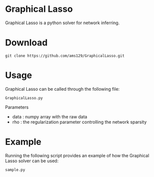 # Graphical Lasso
Graphical Lasso is a python solver for network inferring.

# Download
```
git clone https://github.com/ams129/GraphicalLasso.git
```

# Usage
Graphical Lasso can be called through the following file:
```
GraphicalLasso.py
```

Parameters
* data : numpy array with the raw data
* rho : the regularization parameter controlling the network sparsity

# Example
Running the following script provides an example of how the Graphical Lasso solver can be used:
```
sample.py
```
